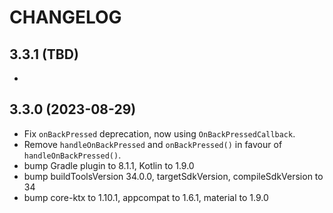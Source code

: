 # CHANGELOG

## 3.3.1 (TBD)
* 

## 3.3.0 (2023-08-29)
* Fix `onBackPressed` deprecation, now using `OnBackPressedCallback`.
* Remove `handleOnBackPressed` and `onBackPressed()` in favour of `handleOnBackPressed()`.
* bump Gradle plugin to 8.1.1, Kotlin to 1.9.0 
* bump buildToolsVersion 34.0.0, targetSdkVersion, compileSdkVersion to 34
* bump core-ktx to 1.10.1, appcompat to 1.6.1, material to 1.9.0